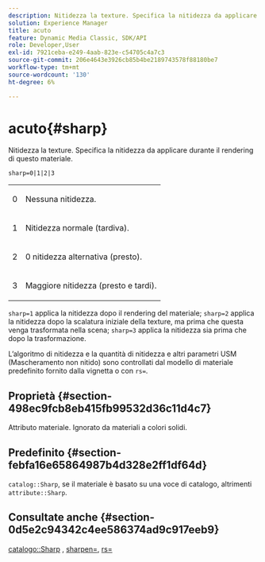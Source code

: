 ```yaml
---
description: Nitidezza la texture. Specifica la nitidezza da applicare durante il rendering di questo materiale.
solution: Experience Manager
title: acuto
feature: Dynamic Media Classic, SDK/API
role: Developer,User
exl-id: 7921ceba-e249-4aab-823e-c54705c4a7c3
source-git-commit: 206e4643e3926cb85b4be2189743578f88180be7
workflow-type: tm+mt
source-wordcount: '130'
ht-degree: 6%

---
```


# acuto{#sharp}

Nitidezza la texture. Specifica la nitidezza da applicare durante il rendering di questo materiale.

`sharp=0|1|2|3`

<table id="simpletable_04B4EAA7CE7D4ED48A61A50CD001388F"> 
 <tr class="strow"> 
  <td class="stentry"> <p>0 </p> </td> 
  <td class="stentry"> <p>Nessuna nitidezza. </p> </td> 
 </tr> 
 <tr class="strow"> 
  <td class="stentry"> <p>1 </p> </td> 
  <td class="stentry"> <p>Nitidezza normale (tardiva). </p> </td> 
 </tr> 
 <tr class="strow"> 
  <td class="stentry"> <p>2 </p> </td> 
  <td class="stentry"> <p>0 nitidezza alternativa (presto). </p> </td> 
 </tr> 
 <tr class="strow"> 
  <td class="stentry"> <p>3 </p> </td> 
  <td class="stentry"> <p>Maggiore nitidezza (presto e tardi). </p> </td> 
 </tr> 
</table>

`sharp=1` applica la nitidezza dopo il rendering del materiale;  `sharp=2` applica la nitidezza dopo la scalatura iniziale della texture, ma prima che questa venga trasformata nella scena;  `sharp=3` applica la nitidezza sia prima che dopo la trasformazione.

L’algoritmo di nitidezza e la quantità di nitidezza e altri parametri USM (Mascheramento non nitido) sono controllati dal modello di materiale predefinito fornito dalla vignetta o con `rs=`.

## Proprietà {#section-498ec9fcb8eb415fb99532d36c11d4c7}

Attributo materiale. Ignorato da materiali a colori solidi.

## Predefinito {#section-febfa16e65864987b4d328e2ff1df64d}

`catalog::Sharp`, se il materiale è basato su una voce di catalogo, altrimenti  `attribute::Sharp`.

## Consultate anche {#section-0d5e2c94342c4ee586374ad9c917eeb9}

[catalogo::Sharp](../../../../../ir-api/material-cat/image-rendering-api-ref/c-ir-material-catalog/c-ir-material-data-reference/r-ir-sharp-dataref.md#reference-f79a14bd52474dfd8495115d398a30d0) ,  [sharpen=](../../../../../ir-api/http-protocol/image-rendering-api-ref/c-ir-http-protocol-ref/c-ir-http-protocol-command-reference/r-ir-http-sharpen.md#reference-13034d22d176483cb99ccafc2a4f6a6e),  [rs=](../../../../../ir-api/http-protocol/image-rendering-api-ref/c-ir-http-protocol-ref/c-ir-http-protocol-command-reference/r-ir-rs.md#reference-d20cefaaa6cd4f449d1591c87959b4cf)
